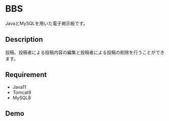 # BBS
JavaとMySQLを用いた電子掲示板です。

## Description
投稿、投稿者による投稿内容の編集と投稿者による投稿の削除を行うことができます。

## Requirement
* Java11
* Tomcat9
* MySQL8

## Demo
